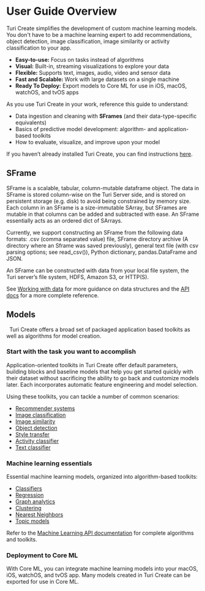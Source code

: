 # User Guide Overview

Turi Create simplifies the development of custom machine learning models. You
don't have to be a machine learning expert to add recommendations, object
detection, image classification, image similarity or activity classification to
your app.

* **Easy-to-use:** Focus on tasks instead of algorithms
* **Visual:** Built-in, streaming visualizations to explore your data
* **Flexible:** Supports text, images, audio, video and sensor data
* **Fast and Scalable:** Work with large datasets on a single machine
* **Ready To Deploy:** Export models to Core ML for use in iOS, macOS, watchOS, and tvOS apps

As you use Turi Create in your work, reference this guide to understand:

* Data ingestion and cleaning with **SFrames** (and their data-type-specific equivalents)
* Basics of predictive model development: algorithm- and application-based toolkits
* How to evaluate, visualize, and improve upon your model

If you haven’t already installed Turi Create, you can find instructions
[here](https://github.com/apple/turicreate).

## SFrame

SFrame is a scalable, tabular, column-mutable dataframe object. The data
in SFrame is stored column-wise on the Turi Server side, and is stored
on persistent storage (e.g. disk) to avoid being constrained by memory
size. Each column in an SFrame is a size-immutable SArray, but SFrames
are mutable in that columns can be added and subtracted with ease. An
SFrame essentially acts as an ordered dict of SArrays.

Currently, we support constructing an SFrame from the following data
formats: .csv (comma separated value) file, SFrame directory archive (A
directory where an Sframe was saved previously), general text file (with
csv parsing options; see read_csv()), Python dictionary,
pandas.DataFrame and JSON.

An SFrame can be constructed with data from your local file system, the
Turi server’s file system, HDFS, Amazon S3, or HTTP(S).

See [Working with data](sframe/README.md) for more guidance on
data structures and the [API
docs](https://apple.github.io/turicreate/docs/api/turicreate.data_structures.html)
for a more complete reference.

## Models
 
Turi Create offers a broad set of packaged application based toolkits as
well as algorithms for model creation.
 
### Start with the task you want to accomplish

Application-oriented toolkits in Turi Create offer default parameters, building
blocks and baseline models that help you get started quickly with their
dataset without sacrificing the ability to go back and customize models
later. Each incorporates automatic feature engineering and model
selection.

Using these toolkits, you can tackle a number of common scenarios:
* [Recommender systems](recommender/README.md)
* [Image classification](image_classifier/README.md)
* [Image similarity](image_similarity/README.md)
* [Object detection](object_detection/README.md)
* [Style transfer](style_transfer/README.md)
* [Activity classifier](activity_classifier/README.md)
* [Text classifier](text_classifier/README.md)

### Machine learning essentials

Essential machine learning models, organized into algorithm-based
toolkits:

* [Classifiers](supervised-learning/classifier.md)
* [Regression](supervised-learning/regression.md)
* [Graph analytics](graph_analytics/README.md)
* [Clustering](clustering/README.md)
* [Nearest Neighbors](nearest_neighbors/nearest_neighbors.md)
* [Topic models](text/README.md)

Refer to the [Machine Learning API
documentation](https://apple.github.io/turicreate/docs/api/turicreate.toolkits.html)
for complete algorithms and toolkits.

### Deployment to Core ML

With Core ML, you can integrate machine learning models into your macOS,
iOS, watchOS, and tvOS app. Many models created  in Turi Create can be
exported for use in Core ML.

